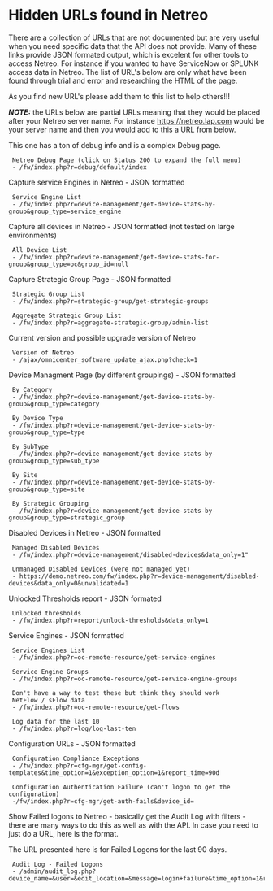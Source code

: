 # Hidden URLs found in Netreo

There are a collection of URLs that are not documented but are very useful when you need specific data that the API does not provide. Many of these links provide JSON formated output, which is excelent for other tools to access Netreo. For instance if you wanted to have ServiceNow or SPLUNK access data in Netreo. The list of URL's below are only what have been found through trial and error and researching the HTML of the page.

As you find new URL's please add them to this list to help others!!!

***NOTE:*** the URLs below are partial URLs meaning that they would be placed after your Netreo server name. For instance https://netreo.lap.com would be your server name and then you would add to this a URL from below. 

This one has a ton of debug info and is a complex Debug page. 

     Netreo Debug Page (click on Status 200 to expand the full menu)
     - /fw/index.php?r=debug/default/index

Capture service Engines in Netreo - JSON formatted

     Service Engine List
     - /fw/index.php?r=device-management/get-device-stats-by-group&group_type=service_engine

Capture all devices in Netreo - JSON formatted (not tested on large environments)

     All Device List
     - /fw/index.php?r=device-management/get-device-stats-for-group&group_type=oc&group_id=null
     
Capture Strategic Group Page - JSON formatted

     Strategic Group List
     - /fw/index.php?r=strategic-group/get-strategic-groups
     
     Aggregate Strategic Group List
     - /fw/index.php?r=aggregate-strategic-group/admin-list

Current version and possible upgrade version of Netreo

     Version of Netreo
     - /ajax/omnicenter_software_update_ajax.php?check=1

Device Managment Page (by different groupings) - JSON formatted
     
     By Category
     - /fw/index.php?r=device-management/get-device-stats-by-group&group_type=category
     
     By Device Type
     - /fw/index.php?r=device-management/get-device-stats-by-group&group_type=type
     
     By SubType
     - /fw/index.php?r=device-management/get-device-stats-by-group&group_type=sub_type
     
     By Site
     - /fw/index.php?r=device-management/get-device-stats-by-group&group_type=site
     
     By Strategic Grouping
     - /fw/index.php?r=device-management/get-device-stats-by-group&group_type=strategic_group

Disabled Devices in Netreo - JSON formatted

     Managed Disabled Devices
     - /fw/index.php?r=device-management/disabled-devices&data_only=1"
     
     Unmanaged Disabled Devices (were not managed yet)
     - https://demo.netreo.com/fw/index.php?r=device-management/disabled-devices&data_only=0&unvalidated=1
     
Unlocked Thresholds report - JSON formated

     Unlocked thresholds
     - /fw/index.php?r=report/unlock-thresholds&data_only=1

Service Engines - JSON formatted

     Service Engines List
     - /fw/index.php?r=oc-remote-resource/get-service-engines
     
     Service Engine Groups
     - /fw/index.php?r=oc-remote-resource/get-service-engine-groups
     
     Don't have a way to test these but think they should work
     NetFlow / sFlow data
     - /fw/index.php?r=oc-remote-resource/get-flows
     
     Log data for the last 10
     - /fw/index.php?r=log/log-last-ten
     
Configuration URLs - JSON formatted 

     Configuration Compliance Exceptions
     - /fw/index.php?r=cfg-mgr/get-config-templates&time_option=1&exception_option=1&report_time=90d
     
     Configuration Authentication Failure (can't logon to get the configuration)
     -/fw/index.php?r=cfg-mgr/get-auth-fails&device_id=

Show Failed logons to Netreo - basically get the Audit Log with filters - there are many ways to do this as well as with the API. In case you need to just do a URL, here is the format. 

The URL presented here is for Failed Logons for the last 90 days. 

     Audit Log - Failed Logons
     - /admin/audit_log.php?device_name=&user=&edit_location=&message=login+failure&time_option=1&report_time=90dy&result_limit=1000&display_option=html&does_not_match=&submit_report=Get+Audit+Log
